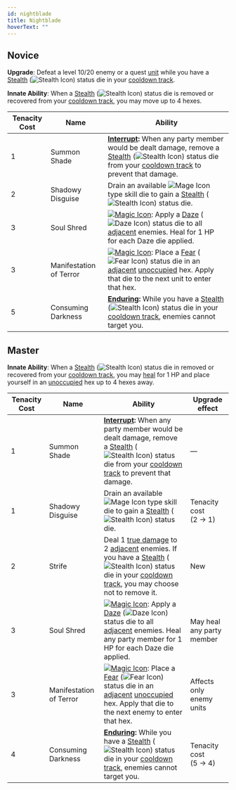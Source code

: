 ```yaml
---
id: nightblade
title: Nightblade
hoverText: ""
---
```


## Novice

**Upgrade**: Defeat a level 10/20 enemy or a quest [unit](/docs/glossary/unit) while you have a [Stealth](/docs/battles/status-effects/stealth) (<img src="/icons/stealth.svg" alt="Stealth Icon" className="icon-svg" />) status die in your [cooldown track](/docs/glossary/cooldown-track).

**Innate Ability**: When a [Stealth](/docs/battles/status-effects/stealth) (<img src="/icons/stealth.svg" alt="Stealth Icon" className="icon-svg" />) status die is removed or recovered from your [cooldown track](/docs/glossary/cooldown-track), you may move up to 4 hexes.

| Tenacity Cost | Name                    | Ability                                                                                                                                                                                                                                                                                                                                                                             |
| ------------- | ----------------------- | ----------------------------------------------------------------------------------------------------------------------------------------------------------------------------------------------------------------------------------------------------------------------------------------------------------------------------------------------------------------------------------- |
| 1             | Summon Shade            | **[Interrupt](/docs/glossary/interrupt):** When any party member would be dealt damage, remove a [Stealth](/docs/battles/status-effects/stealth) (<img src="/icons/stealth.svg" alt="Stealth Icon" className="icon-svg" />) status die from your [cooldown track](/docs/glossary/cooldown-track) to prevent that damage.                                                            |
| 2             | Shadowy Disguise        | Drain an available <img src="/icons/mage.svg" alt="Mage Icon" className="icon-svg" /> type skill die to gain a [Stealth](/docs/battles/status-effects/stealth) (<img src="/icons/stealth.svg" alt="Stealth Icon" className="icon-svg" />) status die.                                                                                                                               |
| 3             | Soul Shred              | [<img src="/icons/magic.svg" alt="Magic Icon" className="icon-svg" />](/docs/battles/battle-forms/magic): Apply a [Daze](/docs/battles/status-effects/daze) (<img src="/icons/daze.svg" alt="Daze Icon" className="icon-svg" />) status die to all [adjacent](/docs/glossary/adjacent) enemies. Heal for 1 HP for each Daze die applied.                                            |
| 3             | Manifestation of Terror | [<img src="/icons/magic.svg" alt="Magic Icon" className="icon-svg" />](/docs/battles/battle-forms/magic): Place a [Fear](/docs/battles/status-effects/fear) (<img src="/icons/fear.svg" alt="Fear Icon" className="icon-svg" />) status die in an [adjacent](/docs/glossary/adjacent) [unoccupied](/docs/glossary/occupied) hex. Apply that die to the next unit to enter that hex. |
| 5             | Consuming Darkness      | **[Enduring](/docs/glossary/enduring):** While you have a [Stealth](/docs/battles/status-effects/stealth) (<img src="/icons/stealth.svg" alt="Stealth Icon" className="icon-svg" />) status die in your [cooldown track](/docs/glossary/cooldown-track), enemies cannot target you.                                                                                                 |

## Master

**Innate Ability**: When a [Stealth](/docs/battles/status-effects/stealth) (<img src="/icons/stealth.svg" alt="Stealth Icon" className="icon-svg" />) status die in removed or recovered from your [cooldown track](/docs/glossary/cooldown-track), you may [heal](/docs/glossary/healing) for 1 HP and place
yourself in an [unoccupied](/docs/glossary/occupied) hex up to 4 hexes away.

| Tenacity Cost | Name                    | Ability                                                                                                                                                                                                                                                                                                                                                                              | Upgrade effect            |
| ------------- | ----------------------- | ------------------------------------------------------------------------------------------------------------------------------------------------------------------------------------------------------------------------------------------------------------------------------------------------------------------------------------------------------------------------------------ | ------------------------- |
| 1             | Summon Shade            | **[Interrupt](/docs/glossary/interrupt):** When any party member would be dealt damage, remove a [Stealth](/docs/battles/status-effects/stealth) (<img src="/icons/stealth.svg" alt="Stealth Icon" className="icon-svg" />) status die from your [cooldown track](/docs/glossary/cooldown-track) to prevent that damage.                                                             | —                         |
| 1             | Shadowy Disguise        | Drain an available <img src="/icons/mage.svg" alt="Mage Icon" className="icon-svg" /> type skill die to gain a [Stealth](/docs/battles/status-effects/stealth) (<img src="/icons/stealth.svg" alt="Stealth Icon" className="icon-svg" />) status die.                                                                                                                                | Tenacity cost<br/>(2 → 1) |
| 2             | Strife                  | Deal 1 [true damage](/docs/glossary/true-damage) to 2 [adjacent](/docs/glossary/adjacent) enemies. If you have a [Stealth](/docs/battles/status-effects/stealth) (<img src="/icons/stealth.svg" alt="Stealth Icon" className="icon-svg" />) status die in your [cooldown track](/docs/glossary/cooldown-track), you may choose not to remove it.                                     | New                       |
| 3             | Soul Shred              | [<img src="/icons/magic.svg" alt="Magic Icon" className="icon-svg" />](/docs/battles/battle-forms/magic): Apply a [Daze](/docs/battles/status-effects/daze) (<img src="/icons/daze.svg" alt="Daze Icon" className="icon-svg" />) status die to all [adjacent](/docs/glossary/adjacent) enemies. Heal any party member for 1 HP for each Daze die applied.                            | May heal any party member |
| 3             | Manifestation of Terror | [<img src="/icons/magic.svg" alt="Magic Icon" className="icon-svg" />](/docs/battles/battle-forms/magic): Place a [Fear](/docs/battles/status-effects/fear) (<img src="/icons/fear.svg" alt="Fear Icon" className="icon-svg" />) status die in an [adjacent](/docs/glossary/adjacent) [unoccupied](/docs/glossary/occupied) hex. Apply that die to the next enemy to enter that hex. | Affects only enemy units  |
| 4             | Consuming Darkness      | **[Enduring](/docs/glossary/enduring):** While you have a [Stealth](/docs/battles/status-effects/stealth) (<img src="/icons/stealth.svg" alt="Stealth Icon" className="icon-svg" />) status die in your [cooldown track](/docs/glossary/cooldown-track), enemies cannot target you.                                                                                                  | Tenacity cost<br/>(5 → 4) |
